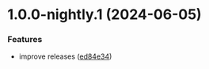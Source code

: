 # 1.0.0-nightly.1 (2024-06-05)


### Features

* improve releases ([ed84e34](https://github.com/pedronauck/rust-test/commit/ed84e34c851cee699a88fedc0be0163d93bd910d))
